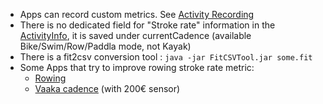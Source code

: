 
* Apps can record custom metrics. See [Activity Recording](https://developer.garmin.com/connect-iq/core-topics/activity-recording/)
* There is no dedicated field for "Stroke rate" information in the [ActivityInfo](https://developer.garmin.com/connect-iq/api-docs/Toybox/Activity/Info.html), it is saved under currentCadence (available Bike/Swim/Row/Paddla mode, not Kayak)
* There is a fit2csv conversion tool : `java -jar FitCSVTool.jar some.fit`
* Some Apps that try to improve rowing stroke rate metric: 
  * [Rowing](https://dyrts.fr/en/garmin-app/rowing/)
  * [Vaaka cadence](https://www.vaakacadence.com/) (with 200€ sensor)
